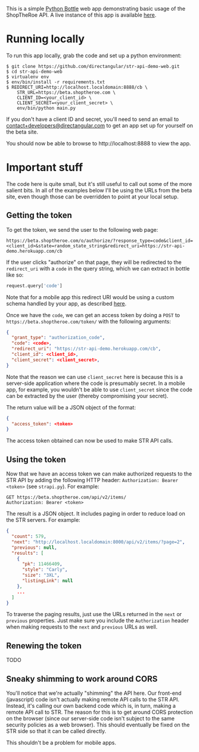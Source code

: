 This is a simple [Python Bottle](http://bottlepy.org/) web app
demonstrating basic usage of the ShopTheRoe API.  A live instance of this
app is available [here](https://str-api-demo.herokuapp.com).

# Running locally

To run this app locally, grab the code and set up a python environment:

```
$ git clone https://github.com/directangular/str-api-demo-web.git
$ cd str-api-demo-web
$ virtualenv env
$ env/bin/install -r requirements.txt
$ REDIRECT_URI=http://localhost.localdomain:8888/cb \
    STR_URL=https://beta.shoptheroe.com \
    CLIENT_ID=<your_client_id> \
    CLIENT_SECRET=<your_client_secret> \
    env/bin/python main.py
```

If you don't have a client ID and secret, you'll need to send an email to
contact+developers@directangular.com to get an app set up for yourself on
the beta site.

You should now be able to browse to http://localhost:8888 to view the app.

# Important stuff

The code here is quite small, but it's still useful to call out some of the
more salient bits.  In all of the examples below I'll be using the URLs
from the beta site, even though those can be overridden to point at your
local setup.

## Getting the token

To get the token, we send the user to the following web page:

```
https://beta.shoptheroe.com/o/authorize/?response_type=code&client_id=<client_id>&state=random_state_string&redirect_uri=https://str-api-demo.herokuapp.com/cb
```

If the user clicks "authorize" on that page, they will be redirected to the
`redirect_uri` with a `code` in the query string, which we can extract in
bottle like so:

```python
request.query['code']
```

Note that for a mobile app this redirect URI would be using a custom schema
handled by your app, as described
[here](https://aaronparecki.com/2012/07/29/2/oauth2-simplified#mobile-apps).

Once we have the `code`, we can get an access token by doing a `POST` to
`https://beta.shoptheroe.com/token/` with the following arguments:

```json
{
  "grant_type": "authorization_code",
  "code": <code>,
  "redirect_uri": "https://str-api-demo.herokuapp.com/cb",
  "client_id": <client_id>,
  "client_secret": <client_secret>,
}
```

Note that the reason we can use `client_secret` here is because this is a
server-side application where the code is presumably secret.  In a mobile
app, for example, you wouldn't be able to use `client_secret` since the
code can be extracted by the user (thereby compromising your secret).

The return value will be a JSON object of the format:

```json
{
  "access_token": <token>
}
```

The access token obtained can now be used to make STR API calls.

## Using the token

Now that we have an access token we can make authorized requests to the STR
API by adding the following HTTP header: `Authorization: Bearer <token>`
(see `strapi.py`).  For example:

```
GET https://beta.shoptheroe.com/api/v2/items/
Authorization: Bearer <token>
```

The result is a JSON object.  It includes paging in order to reduce load on
the STR servers.  For example:

```json
{
  "count": 579,
  "next": "http://localhost.localdomain:8000/api/v2/items/?page=2",
  "previous": null,
  "results": [
    {
      "pk": 11466409,
      "style": "Carly",
      "size": "3XL",
      "listingLink": null
    },
    ...
  ]
}
```

To traverse the paging results, just use the URLs returned in the `next` or
`previous` properties.  Just make sure you include the `Authorization`
header when making requests to the `next` and `previous` URLs as well.

## Renewing the token

TODO

## Sneaky shimming to work around CORS

You'll notice that we're actually "shimming" the API here.  Our front-end
(javascript) code isn't actually making remote API calls to the STR API.
Instead, it's calling our own backend code which is, in turn, making a
remote API call to STR.  The reason for this is to get around CORS
protection on the browser (since our server-side code isn't subject to the
same security policies as a web browser).  This should eventually be fixed
on the STR side so that it can be called directly.

This shouldn't be a problem for mobile apps.
